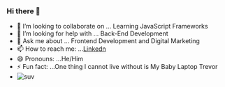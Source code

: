### Hi there 👋




- 👯 I’m looking to collaborate on ... Learning JavaScript Frameworks
- 🤔 I’m looking for help with ... Back-End Development
- 💬 Ask me about ... Frontend Development and Digital Marketing
- 📫 How to reach me: ...[Linkedn](https://www.linkedin.com/in/danielddungu/)
- 😄 Pronouns: ...He/Him
- ⚡ Fun fact: ...One thing I cannot live without is My Baby Laptop Trevor
- ![suv](https://user-images.githubusercontent.com/49323845/131261128-627de80f-6db8-4b71-8ac1-b7a83b3a9f72.jpeg)


